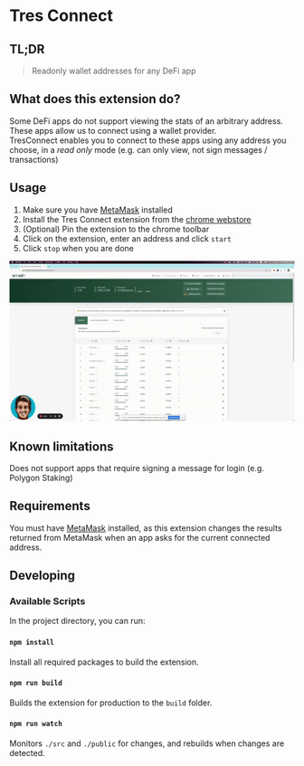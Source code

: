 # Tres Connect

## TL;DR

> Readonly wallet addresses for any DeFi app

## What does this extension do?

Some DeFi apps do not support viewing the stats of an arbitrary address. These apps allow us to connect using a wallet provider.  
TresConnect enables you to connect to these apps using any address you choose, in a _read only_ mode (e.g. can only view, not sign messages / transactions)

## Usage

1. Make sure you have [MetaMask](https://metamask.io/) installed
2. Install the Tres Connect extension from the [chrome webstore](https://chrome.google.com/webstore/detail/tresconnect-metamask-impe/dcncbippcdfiljhcfpdieipdjfjoaihl)
3. (Optional) Pin the extension to the chrome toolbar
4. Click on the extension, enter an address and click `start`
5. Click `stop` when you are done

![example-usage](media/example%20usage.gif)

## Known limitations

Does not support apps that require signing a message for login (e.g. Polygon Staking)

## Requirements

You must have [MetaMask](https://metamask.io/) installed, as this extension changes the results returned from MetaMask when an app asks for the current connected address.

## Developing

### Available Scripts

In the project directory, you can run:

#### `npm install`

Install all required packages to build the extension.

#### `npm run build`

Builds the extension for production to the `build` folder.

#### `npm run watch`

Monitors `./src` and `./public` for changes, and rebuilds when changes are detected.
